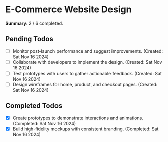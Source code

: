 # E-Commerce Website Design

**Summary:** 2 / 6 completed.

## Pending Todos
- [ ] Monitor post-launch performance and suggest improvements. (Created: Sat Nov 16 2024)
- [ ] Collaborate with developers to implement the design. (Created: Sat Nov 16 2024)
- [ ] Test prototypes with users to gather actionable feedback. (Created: Sat Nov 16 2024)
- [ ] Design wireframes for home, product, and checkout pages. (Created: Sat Nov 16 2024)

## Completed Todos
- [x] Create prototypes to demonstrate interactions and animations. (Completed: Sat Nov 16 2024)
- [x] Build high-fidelity mockups with consistent branding. (Completed: Sat Nov 16 2024)
